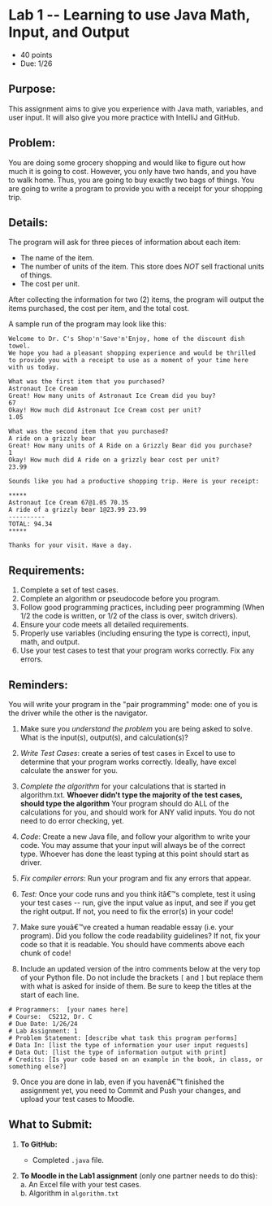 # Lab 1 -- Learning to use Java Math, Input, and Output

* 40 points										
* Due: 1/26

## Purpose: 

This assignment aims to give you experience with Java math, variables, and user input. It will also give you more practice with IntelliJ and GitHub.

## Problem:

You are doing some grocery shopping and would like to figure out how much it is going to cost. However, you only have two hands, and you have to walk home. Thus, you are going to buy exactly two bags of things. You are going to write a program to provide you with a receipt for your shopping trip.

## Details:
The program will ask for three pieces of information about each item:
* The name of the item.
* The number of units of the item. This store does *NOT* sell fractional units of things.
* The cost per unit.

After collecting the information for two (2) items, the program will output the items purchased, the cost per item, and the total cost.
 
A sample run of the program may look like this:

```
Welcome to Dr. C's Shop'n'Save'n'Enjoy, home of the discount dish towel. 
We hope you had a pleasant shopping experience and would be thrilled to provide you with a receipt to use as a moment of your time here with us today.

What was the first item that you purchased?
Astronaut Ice Cream
Great! How many units of Astronaut Ice Cream did you buy?
67
Okay! How much did Astronaut Ice Cream cost per unit?
1.05

What was the second item that you purchased?
A ride on a grizzly bear
Great! How many units of A Ride on a Grizzly Bear did you purchase?
1
Okay! How much did A ride on a grizzly bear cost per unit?
23.99

Sounds like you had a productive shopping trip. Here is your receipt:

*****
Astronaut Ice Cream 67@1.05	70.35
A ride of a grizzly bear 1@23.99 23.99
----------
TOTAL: 94.34
*****

Thanks for your visit. Have a day.
```

## Requirements:

1.  Complete a set of test cases.
2.  Complete an algorithm or pseudocode before you program.
3.  Follow good programming practices, including peer programming (When 1/2 the code is written, or 1/2 of the class is over, switch drivers).
4.  Ensure your code meets all detailed requirements.
5.  Properly use variables (including ensuring the type is correct), input, math, and output.
6.  Use your test cases to test that your program works correctly. Fix any errors.

## Reminders: 

You will write your program in the "pair programming" mode: one of you is the driver while the other is the navigator.

1.  Make sure you *understand the problem* you are being asked to solve. What is the input(s), output(s), and calculation(s)?

2.  *Write Test Cases*: create a series of test cases in Excel to use to determine that your program works correctly.  Ideally, have excel calculate the answer for you.

3.  *Complete the algorithm* for your calculations that is started in algorithm.txt. **Whoever didn't type the majority of the test cases, should type the algorithm** Your program should do ALL of the calculations for you, and should work for ANY valid inputs. You do not need to do error checking, yet.

4.  *Code*: Create a new Java file, and follow your algorithm to write your code. You may assume that your input will always be of the correct type. Whoever has done the least typing at this point should start as driver.

5.  *Fix compiler errors*: Run your program and fix any errors that appear.

6.  *Test:* Once your code runs and you think itâ€™s complete, test it using your test cases -- run, give the input value as input, and see if you get the right output. If not, you need to fix the error(s) in your code!

7.  Make sure youâ€™ve created a human readable essay (i.e. your program). Did you follow the code readability guidelines? If not, fix your code so that it is readable. You should have comments above each chunk of code!

8.  Include an updated version of the intro comments below at the very top of your Python file. Do not include the brackets `[` and `]` but replace them with what is asked for inside of them. Be sure to keep the titles at the start of each line. 
  ```
  # Programmers:  [your names here]
  # Course:  CS212, Dr. C  
  # Due Date: 1/26/24
  # Lab Assignment: 1
  # Problem Statement: [describe what task this program performs]
  # Data In: [list the type of information your user input requests]
  # Data Out: [list the type of information output with print]
  # Credits: [Is your code based on an example in the book, in class, or something else?]
  ```

9.  Once you are done in lab, even if you havenâ€™t finished the assignment yet, you need to Commit and Push your changes, and upload your test cases to Moodle.

## What to Submit:

1. **To GitHub:**  
   - Completed `.java` file.

2. **To Moodle in the Lab1 assignment** (only one partner needs to do this):  
   a. An Excel file with your test cases.  
   b. Algorithm in `algorithm.txt`


 


